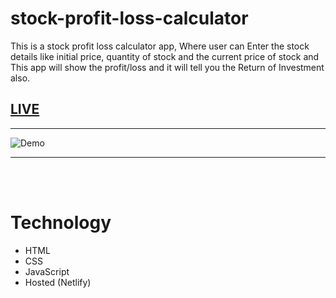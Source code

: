 # stock-profit-loss-calculator
This is a stock profit loss calculator app, Where user can Enter the stock details like initial price, quantity of stock and the current price of stock and This app will show the profit/loss and it will tell you the Return of Investment also.



## [LIVE](https://nk-stock-profit-loss-calculator.netlify.app/)

---

![Demo](/icons/app-ss-org.png)

---
<br/>
<br/>

# Technology

- HTML
- CSS
- JavaScript
- Hosted (Netlify) 
